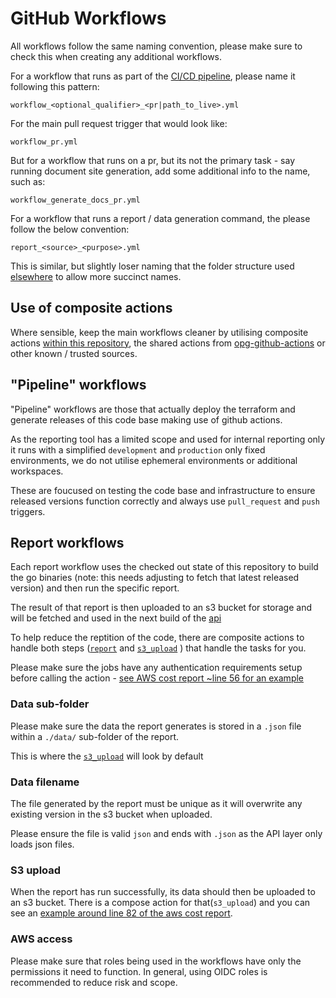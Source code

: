# GitHub Workflows

All workflows follow the same naming convention, please make sure to check this when creating any additional workflows.

For a workflow that runs as part of the [CI/CD pipeline](#pipeline-workflows), please name it following this pattern:

```
workflow_<optional_qualifier>_<pr|path_to_live>.yml
```

For the main pull request trigger that would look like:

```
workflow_pr.yml
```

But for a workflow that runs on a pr, but its not the primary task - say running document site generation, add some additional info to the name, such as:

```
workflow_generate_docs_pr.yml
```

For a workflow that runs a report / data generation command, the please follow the below convention:

```
report_<source>_<purpose>.yml
```

This is similar, but slightly loser naming that the folder structure used [elsewhere](../../cmd/report/README.md#report-path) to allow more succinct names.


## Use of composite actions<a name="use-actions"></a>

Where sensible, keep the main workflows cleaner by utilising composite actions [within this repository](../actions/README.md), the shared actions from [opg-github-actions](https://github.com/ministryofjustice/opg-github-actions/) or other known / trusted sources.

## "Pipeline" workflows<a name="pipeline-workflows"></a>

"Pipeline" workflows are those that actually deploy the terraform and generate releases of this code base making use of github actions.

As the reporting tool has a limited scope and used for internal reporting only it runs with a simplified `development` and `production` only fixed environments, we do not utilise ephemeral environments or additional workspaces.

These are foucused on testing the code base and infrastructure to ensure released versions function correctly and always use `pull_request` and `push` triggers.

## Report workflows<a name="report-workflows"></a>

Each report workflow uses the checked out state of this repository to build the go binaries (note: this needs adjusting to fetch that latest released version) and then run the specific report.

The result of that report is then uploaded to an s3 bucket for storage and will be fetched and used in the next build of the [api](../../services/api/README.md)

To help reduce the reptition of the code, there are composite actions to handle both steps ([`report`](../actions/report/README.md) and [`s3_upload`](../actions/s3_upload/README.md) ) that handle the tasks for you.

Please make sure the jobs have any authentication requirements setup before calling the action - [see AWS cost report ~line 56 for an example](./report_aws_monthly_costs.yml)

### Data sub-folder

Please make sure the data the report generates is stored in a `.json` file within a `./data/` sub-folder of the report.

This is where the [`s3_upload`](../actions/s3_upload/README.md) will look by default

### Data filename

The file generated by the report must be unique as it will overwrite any existing version in the s3 bucket when uploaded.

Please ensure the file is valid `json` and ends with `.json` as the API layer only loads json files.

### S3 upload

When the report has run successfully, its data should then be uploaded to an s3 bucket. There is a compose action for that(`s3_upload`) and you can see an [example around line 82 of the aws cost report](./report_aws_monthly_costs.yml).

### AWS access

Please make sure that roles being used in the workflows have only the permissions it need to function. In general, using OIDC roles is recommended to reduce risk and scope.
